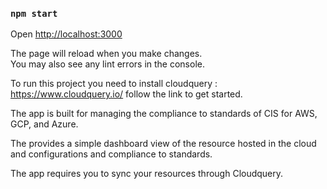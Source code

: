 ### `npm start`


Open [http://localhost:3000](http://localhost:3000)

The page will reload when you make changes.\
You may also see any lint errors in the console.


To run this project you need to install cloudquery : https://www.cloudquery.io/
follow the link to get started.

The app is built for managing the compliance to standards of CIS for AWS, GCP, and Azure.

The provides a simple dashboard view of the resource hosted in the cloud and configurations and 
compliance to standards.

The app requires you to sync your resources through Cloudquery.
